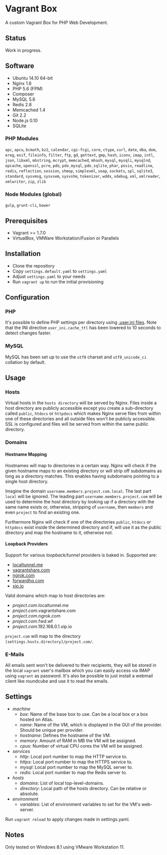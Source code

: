 # Vagrant Box
A custom Vagrant Box for PHP Web Development.

## Status
Work in progress.

## Software
* Ubuntu 14.10 64-bit
* Nginx 1.6
* PHP 5.6 (FPM)
* Composer
* MySQL 5.6
* Redis 2.8
* Memcached 1.4
* Git 2.2
* Node.js 0.10
* SQLite

### PHP Modules
`apc`, `apcu`, `bcmath`, `bz2`, `calendar`, `cgi-fcgi`, `core`, `ctype`, `curl`, `date`, `dba`, `dom`, `ereg`, `exif`,
`fileinfo`, `filter`, `ftp`, `gd`, `gettext`, `gmp`, `hash`, `iconv`, `imap`, `intl`, `json`, `libxml`, `mbstring`,
`mcrypt`, `memcached`, `mhash`, `mysql`, `mysqli`, `mysqlnd`, `opcache`, `openssl`, `pcre`, `pdo`, `pdo_mysql`,
`pdo_sqlite`, `phar`, `posix`, `readline`, `redis`, `reflection`, `session`, `shmop`, `simplexml`, `soap`, `sockets`,
`spl`, `sqlite3`, `standard`, `sysvmsg`, `sysvsem`, `sysvshm`, `tokenizer`, `wddx`, `xdebug`, `xml`, `xmlreader`,
`xmlwriter`, `zip`, `zlib`

### Node Modules (global)
`gulp`, `grunt-cli`, `bower`

## Prerequisites
* Vagrant >= 1.7.0
* VirtualBox, VMWare Workstation/Fusion or Parallels

## Installation
* Clone the repository
* Copy `settings.default.yaml` to `settings.yaml`
* Adjust `settings.yaml` to your needs
* Run `vagrant up` to run the initial provisioning

## Configuration

### PHP
It's possible to define PHP settings per directory using [.user.ini files](http://php.net/manual/en/configuration.file.per-user.php).
Note that the INI directive `user_ini.cache_ttl` has been lowered to 10 seconds to detect changes faster.

### MySQL
MySQL has been set up to use the `utf8` charset and `utf8_unicode_ci` collation by default.

## Usage

### Hosts
Virtual hosts in the `hosts directory` will be served by Nginx. Files inside a host directory are publicly accessible
except you create a sub-directory called `public`, `htdocs` or `httpdocs` which makes Nginx serve files from within 
one of these directories and all outside files won't be publicly accessible. SSL is configured and files will be 
served from within the same public directory.

### Domains

#### Hostname Mapping
Hostnames will map to directories in a certain way. Nginx will check if the given hostname maps to an existing
directory or will strip off subdomains as long as a directory matches. This enables having subdomains pointing
to a single host directory.

Imagine the domain `username.members.project.com.local`. The last part `local` will be ignored. The leading part
`username.members.project.com` will be used to determine the host directory by looking up if a directory with the
same name exists or, otherwise, stripping of `username`, then `members` and even `project` to find an existing one.

Furthermore Nginx will check if one of the directories `public`, `htdocs` or `httpdocs` exist inside the determined
directory and if, will use it as the public directory and map the hostname to it, otherwise not.

#### Loopback Providers
Support for various *loopback/tunnel* providers is baked in. Supported are:

- [localtunnel.me]
- [vagrantshare.com]
- [ngrok.com]
- [forwardhq.com]
- [xip.io]

Valid domains which map to host directories are:

- *project.com*.localtunnel.me
- *project.com*.vagrantshare.com
- *project.com*.ngrok.com
- *project.com*.fwd.wf
- *project.com*.192.168.0.1.xip.io

`project.com` will map to the directory `[settings.hosts.directory]/project.com/`.

### E-Mails
All emails sent won't be delivered to their recipients, they will be stored
in the local `vagrant` user's mailbox which you can easily access via IMAP
using `vagrant` as password. It's also be possible to just install a webmail
client like roundcube and use it to read the emails.

## Settings
- *machine*
    - *box*: Name of the base box to use. Can be a local box or a box hosted on Atlas.
    - *name*: Name of the VM, which is displayed in the GUI of the provider. Should be unique per provider.
    - *hostname*: Defines the hostname of the VM.
    - *memory*: Amount of RAM in MB the VM will be assigned.
    - *cpus*: Number of virtual CPU cores the VM will be assigned.
- *services*
    - *http*: Local port number to map the HTTP service to.
    - *https*: Local port number to map the HTTPS service to.
    - *mysql*: Local port number to map the MySQL server to.
    - *redis*: Local port number to map the Redis server to.
- *hosts*
    - *domains*: List of local top-level-domains.
    - *directory*: Local path of the hosts directory. Can be relative or absolute.
- *environment*
    - *variables*: List of environment variables to set for the VM's web-server.

Run `vagrant reload` to apply changes made in settings.yaml.

## Notes
Only tested on Windows 8.1 using VMware Workstation 11.

[localtunnel.me]: http://localtunnel.me/
[vagrantshare.com]: http://vagrantshare.com/
[ngrok.com]: http://ngrok.com/
[fwd.wf]: https://forwardhq.com/
[forwardhq.com]: https://forwardhq.com/
[xip.io]: http://xip.io/
